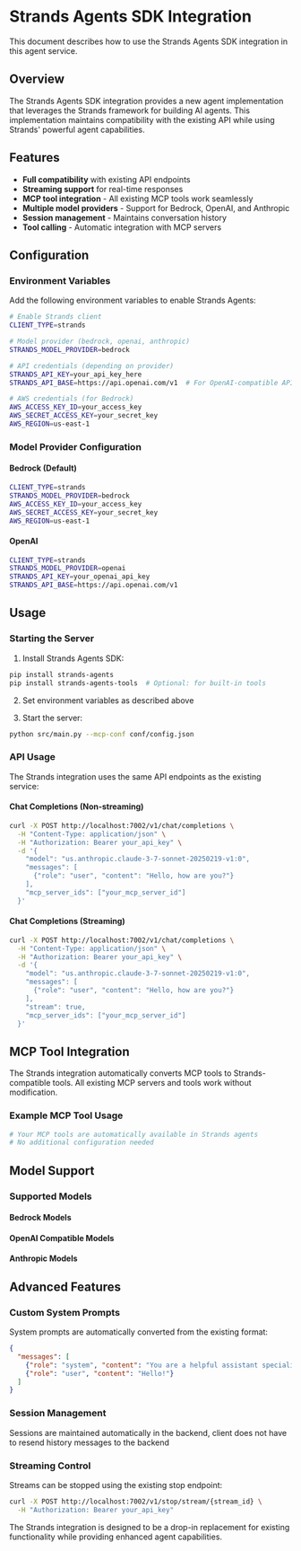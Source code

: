 # Strands Agents SDK Integration

This document describes how to use the Strands Agents SDK integration in this agent service.

## Overview

The Strands Agents SDK integration provides a new agent implementation that leverages the Strands framework for building AI agents. This implementation maintains compatibility with the existing API while using Strands' powerful agent capabilities.

## Features

- **Full compatibility** with existing API endpoints
- **Streaming support** for real-time responses
- **MCP tool integration** - All existing MCP tools work seamlessly
- **Multiple model providers** - Support for Bedrock, OpenAI, and Anthropic
- **Session management** - Maintains conversation history
- **Tool calling** - Automatic integration with MCP servers

## Configuration

### Environment Variables

Add the following environment variables to enable Strands Agents:

```bash
# Enable Strands client
CLIENT_TYPE=strands

# Model provider (bedrock, openai, anthropic)
STRANDS_MODEL_PROVIDER=bedrock

# API credentials (depending on provider)
STRANDS_API_KEY=your_api_key_here
STRANDS_API_BASE=https://api.openai.com/v1  # For OpenAI-compatible APIs

# AWS credentials (for Bedrock)
AWS_ACCESS_KEY_ID=your_access_key
AWS_SECRET_ACCESS_KEY=your_secret_key
AWS_REGION=us-east-1
```

### Model Provider Configuration

#### Bedrock (Default)
```bash
CLIENT_TYPE=strands
STRANDS_MODEL_PROVIDER=bedrock
AWS_ACCESS_KEY_ID=your_access_key
AWS_SECRET_ACCESS_KEY=your_secret_key
AWS_REGION=us-east-1
```

#### OpenAI
```bash
CLIENT_TYPE=strands
STRANDS_MODEL_PROVIDER=openai
STRANDS_API_KEY=your_openai_api_key
STRANDS_API_BASE=https://api.openai.com/v1
```

## Usage

### Starting the Server

1. Install Strands Agents SDK:
```bash
pip install strands-agents
pip install strands-agents-tools  # Optional: for built-in tools
```

2. Set environment variables as described above

3. Start the server:
```bash
python src/main.py --mcp-conf conf/config.json
```

### API Usage

The Strands integration uses the same API endpoints as the existing service:

#### Chat Completions (Non-streaming)
```bash
curl -X POST http://localhost:7002/v1/chat/completions \
  -H "Content-Type: application/json" \
  -H "Authorization: Bearer your_api_key" \
  -d '{
    "model": "us.anthropic.claude-3-7-sonnet-20250219-v1:0",
    "messages": [
      {"role": "user", "content": "Hello, how are you?"}
    ],
    "mcp_server_ids": ["your_mcp_server_id"]
  }'
```

#### Chat Completions (Streaming)
```bash
curl -X POST http://localhost:7002/v1/chat/completions \
  -H "Content-Type: application/json" \
  -H "Authorization: Bearer your_api_key" \
  -d '{
    "model": "us.anthropic.claude-3-7-sonnet-20250219-v1:0",
    "messages": [
      {"role": "user", "content": "Hello, how are you?"}
    ],
    "stream": true,
    "mcp_server_ids": ["your_mcp_server_id"]
  }'
```

## MCP Tool Integration

The Strands integration automatically converts MCP tools to Strands-compatible tools. All existing MCP servers and tools work without modification.

### Example MCP Tool Usage

```python
# Your MCP tools are automatically available in Strands agents
# No additional configuration needed
```

## Model Support

### Supported Models

#### Bedrock Models

#### OpenAI Compatible Models

#### Anthropic Models

## Advanced Features

### Custom System Prompts

System prompts are automatically converted from the existing format:

```json
{
  "messages": [
    {"role": "system", "content": "You are a helpful assistant specialized in..."},
    {"role": "user", "content": "Hello!"}
  ]
}
```

### Session Management

Sessions are maintained automatically in the backend, client does not have to resend history messages to the backend


### Streaming Control

Streams can be stopped using the existing stop endpoint:

```bash
curl -X POST http://localhost:7002/v1/stop/stream/{stream_id} \
  -H "Authorization: Bearer your_api_key"
```

The Strands integration is designed to be a drop-in replacement for existing functionality while providing enhanced agent capabilities.